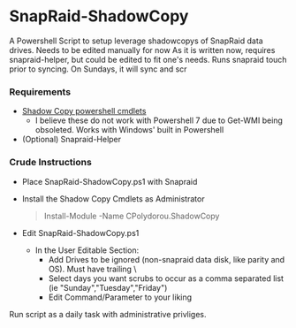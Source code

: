 # SnapRaid-ShadowCopy
A Powershell Script to setup leverage shadowcopys of SnapRaid data drives.
Needs to be edited manually for now
As it is written now, requires snapraid-helper, but could be edited to fit one's needs. Runs snapraid touch prior to syncing. On Sundays, it will sync and scr

### Requirements
- [Shadow Copy powershell cmdlets](https://www.powershellgallery.com/packages/CPolydorou.ShadowCopy/ "Shadow Copy powershell cmdlets")
  - I believe these do not work with Powershell 7 due to Get-WMI being obsoleted. Works with Windows' built in Powershell
- (Optional) Snapraid-Helper

### Crude Instructions
- Place SnapRaid-ShadowCopy.ps1 with Snapraid
- Install the Shadow Copy Cmdlets as Administrator
    > Install-Module -Name CPolydorou.ShadowCopy
  
- Edit SnapRaid-ShadowCopy.ps1
   - In the User Editable Section:
     - Add Drives to be ignored (non-snapraid data disk, like parity and OS). Must have trailing \
     - Select days you want scrubs to occur as a comma separated list (ie "Sunday","Tuesday","Friday")
     - Edit Command/Parameter to your liking
 
Run script as a daily task with administrative privliges.
 
 
 
 
 
 
 
 
 
 
